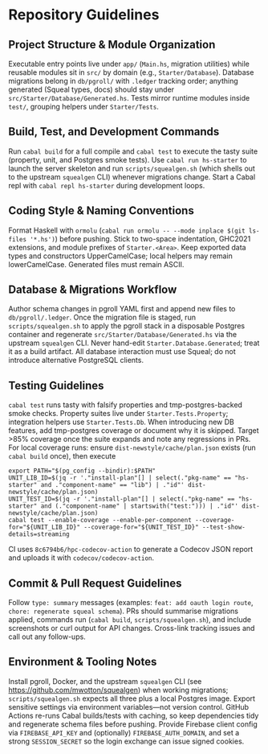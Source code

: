 # Repository Guidelines

## Project Structure & Module Organization
Executable entry points live under `app/` (`Main.hs`, migration utilities) while reusable modules sit in `src/` by domain (e.g., `Starter/Database`). Database migrations belong in `db/pgroll/` with `.ledger` tracking order; anything generated (Squeal types, docs) should stay under `src/Starter/Database/Generated.hs`. Tests mirror runtime modules inside `test/`, grouping helpers under `Starter/Tests`.

## Build, Test, and Development Commands
Run `cabal build` for a full compile and `cabal test` to execute the tasty suite (property, unit, and Postgres smoke tests). Use `cabal run hs-starter` to launch the server skeleton and run `scripts/squealgen.sh` (which shells out to the upstream `squealgen` CLI) whenever migrations change. Start a Cabal repl with `cabal repl hs-starter` during development loops.

## Coding Style & Naming Conventions
Format Haskell with `ormolu` (`cabal run ormolu -- --mode inplace $(git ls-files '*.hs')`) before pushing. Stick to two-space indentation, GHC2021 extensions, and module prefixes of `Starter.<Area>`. Keep exported data types and constructors UpperCamelCase; local helpers may remain lowerCamelCase. Generated files must remain ASCII.

## Database & Migrations Workflow
Author schema changes in pgroll YAML first and append new files to `db/pgroll/.ledger`. Once the migration file is staged, run `scripts/squealgen.sh` to apply the pgroll stack in a disposable Postgres container and regenerate `src/Starter/Database/Generated.hs` via the upstream `squealgen` CLI. Never hand-edit `Starter.Database.Generated`; treat it as a build artifact.
All database interaction must use Squeal; do not introduce alternative PostgreSQL clients.

## Testing Guidelines
`cabal test` runs tasty with falsify properties and tmp-postgres-backed smoke checks. Property suites live under `Starter.Tests.Property`; integration helpers use `Starter.Tests.Db`. When introducing new DB features, add tmp-postgres coverage or document why it is skipped. Target >85% coverage once the suite expands and note any regressions in PRs.
For local coverage runs: ensure `dist-newstyle/cache/plan.json` exists (run `cabal build` once), then execute
```
export PATH="$(pg_config --bindir):$PATH"
UNIT_LIB_ID=$(jq -r '."install-plan"[] | select(."pkg-name" == "hs-starter" and ."component-name" == "lib") | ."id"' dist-newstyle/cache/plan.json)
UNIT_TEST_ID=$(jq -r '."install-plan"[] | select(."pkg-name" == "hs-starter" and (."component-name" | startswith("test:"))) | ."id"' dist-newstyle/cache/plan.json)
cabal test --enable-coverage --enable-per-component --coverage-for="${UNIT_LIB_ID}" --coverage-for="${UNIT_TEST_ID}" --test-show-details=streaming
```
CI uses `8c6794b6/hpc-codecov-action` to generate a Codecov JSON report and uploads it with `codecov/codecov-action`.

## Commit & Pull Request Guidelines
Follow `type: summary` messages (examples: `feat: add oauth login route`, `chore: regenerate squeal schema`). PRs should summarise migrations applied, commands run (`cabal build`, `scripts/squealgen.sh`), and include screenshots or curl output for API changes. Cross-link tracking issues and call out any follow-ups.

## Environment & Tooling Notes
Install pgroll, Docker, and the upstream `squealgen` CLI (see https://github.com/mwotton/squealgen) when working migrations; `scripts/squealgen.sh` expects all three plus a local Postgres image. Export sensitive settings via environment variables—not version control. GitHub Actions re-runs Cabal builds/tests with caching, so keep dependencies tidy and regenerate schema files before pushing.
Provide Firebase client config via `FIREBASE_API_KEY` and (optionally) `FIREBASE_AUTH_DOMAIN`, and set a strong `SESSION_SECRET` so the login exchange can issue signed cookies.
